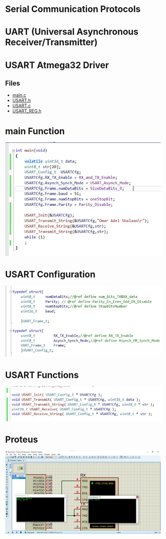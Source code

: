 # Serial Communication Protocols

# UART (Universal Asynchronous Receiver/Transmitter)

# USART Atmega32 Driver

## Files
- [main.c](./main.c)
- [USART.h](./ATmega_USART_Driver.h)
- [USART.c](./ATmega_USART_Driver.c)
- [USART_REG.h](./REG_Macros.h)

# main Function
![](./pic/main.jpg)
# USART Configuration
![](./pic/USART_Config.jpg)
# USART Functions
![](./pic/Functions.jpg)

# Proteus

![proteus](./pic/proteus.jpg)